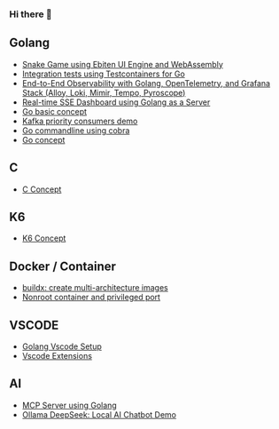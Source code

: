 ### Hi there 👋

## Golang

- [Snake Game using Ebiten UI Engine and WebAssembly](https://napat.github.io/golang_2d_snake_game/)
- [Integration tests using Testcontainers for Go](https://github.com/Napat/golang-testcontainers-demo)
- [End-to-End Observability with Golang, OpenTelemetry, and Grafana Stack (Alloy, Loki, Mimir, Tempo, Pyroscope)](https://github.com/Napat/go-alloy-observability)
- [Real-time SSE Dashboard using Golang as a Server](https://github.com/Napat/go-sse-sensor-dashboard-demo)
- [Go basic concept](https://github.com/Napat/go_concept)
- [Kafka priority consumers demo](https://github.com/Napat/golang-kafka-consumers-offsetmanager)
- [Go commandline using cobra](https://github.com/Napat/golang-cli-cobra-sample)
- [Go concept](https://github.com/Napat/go_concept)

## C

- [C Concept](https://github.com/Napat/c_concept)

## K6
- [K6 Concept](https://github.com/Napat/k6_loadtest)

## Docker / Container

- [buildx: create multi-architecture images](https://github.com/Napat/docker/tree/master/buildx)
- [Nonroot container and privileged port](https://napat.github.io/docker/nonroot.html)

## VSCODE

- [Golang Vscode Setup](https://napat.github.io/vscode/golang.html)
- [Vscode Extensions](https://napat.github.io/vscode/extensions.html)

## AI

- [MCP Server using Golang](https://github.com/Napat/mcpserver-demo)
- [Ollama DeepSeek: Local AI Chatbot Demo](https://github.com/Napat/deepseek-stack)

<!--
**Napat/Napat** is a ✨ _special_ ✨ repository because its `README.md` (this file) appears on your GitHub profile.

Here are some ideas to get you started:

- 🔭 I’m currently working on ...
- 🌱 I’m currently learning ...
- 👯 I’m looking to collaborate on ...
- 🤔 I’m looking for help with ...
- 💬 Ask me about ...
- 📫 How to reach me: ...
- 😄 Pronouns: ...
- ⚡ Fun fact: ...
-->
